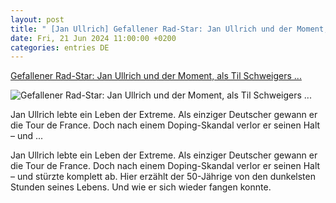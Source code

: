 ```yaml
---
layout: post
title: " [Jan Ullrich] Gefallener Rad-Star: Jan Ullrich und der Moment, als Til Schweigers ..."
date: Fri, 21 Jun 2024 11:00:00 +0200
categories: entries DE
---
```

[Gefallener Rad-Star: Jan Ullrich und der Moment, als Til Schweigers ...](https://www.welt.de/sport/plus252147732/Gefallener-Rad-Star-Jan-Ullrich-und-der-Moment-als-Til-Schweigers-Lachen-gefror.html)

![Gefallener Rad-Star: Jan Ullrich und der Moment, als Til Schweigers ...](https://img.welt.de/img/sport/mobile251374616/2241352727-ci16x9-w1200-fnov-fpotl-fpi157750653/Vorstellung-der-Dokumentation-Jan-Ullrich-Der-Gejagte.jpg)

Jan Ullrich lebte ein Leben der Extreme. Als einziger Deutscher gewann er die Tour de France. Doch nach einem Doping-Skandal verlor er seinen Halt – und ...

Jan Ullrich lebte ein Leben der Extreme. Als einziger Deutscher gewann er die Tour de France. Doch nach einem Doping-Skandal verlor er seinen Halt – und stürzte komplett ab. Hier erzählt der 50-Jährige von den dunkelsten Stunden seines Lebens. Und wie er sich wieder fangen konnte.

